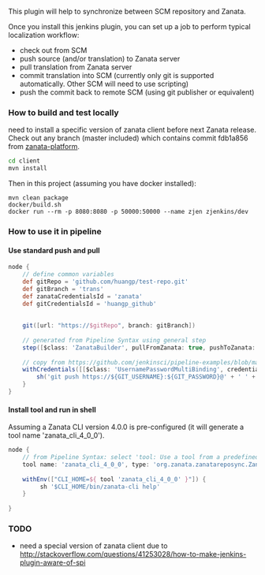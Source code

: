 This plugin will help to synchronize between SCM repository and Zanata. 

Once you install this jenkins plugin, you can set up a job to perform typical localization workflow:
- check out from SCM
- push source (and/or translation) to Zanata server
- pull translation from Zanata server
- commit translation into SCM (currently only git is supported automatically. Other SCM will need to use scripting)
- push the commit back to remote SCM (using git publisher or equivalent)

### How to build and test locally
need to install a specific version of zanata client before next Zanata release. 
Check out any branch (master included) which contains commit fdb1a856 from [zanata-platform](https://github.com/zanata/zanata-platform).
```bash
cd client
mvn install
```
Then in this project (assuming you have docker installed):

```
mvn clean package
docker/build.sh
docker run --rm -p 8080:8080 -p 50000:50000 --name zjen zjenkins/dev 
```

### How to use it in pipeline

#### Use standard push and pull
```groovy
node {
    // define common variables
    def gitRepo = 'github.com/huangp/test-repo.git'
    def gitBranch = 'trans'
    def zanataCredentialsId = 'zanata'
    def gitCredentialsId = 'huangp_github'
    
    
    git([url: "https://$gitRepo", branch: gitBranch])
    
    // generated from Pipeline Syntax using general step
    step([$class: 'ZanataBuilder', pullFromZanata: true, pushToZanata: true, zanataCredentialsId: zanataCredentialsId, zanataProjectConfigs: '', zanataLocaleIds: ''])
    
    // copy from https://github.com/jenkinsci/pipeline-examples/blob/master/pipeline-examples/push-git-repo/pushGitRepo.Groovy
    withCredentials([[$class: 'UsernamePasswordMultiBinding', credentialsId: gitCredentialsId, usernameVariable: 'GIT_USERNAME', passwordVariable: 'GIT_PASSWORD']]) {
        sh('git push https://${GIT_USERNAME}:${GIT_PASSWORD}@' + ' ' + gitRepo)
    }
}

```

#### Install tool and run in shell 
Assuming a Zanata CLI version 4.0.0 is pre-configured (it will generate a tool name 'zanata_cli_4_0_0').
```groovy
node {
    // from Pipeline Syntax: select 'tool: Use a tool from a predefined Tool Installation' and then generate script
    tool name: 'zanata_cli_4_0_0', type: 'org.zanata.zanatareposync.ZanataCLIInstall'
    
    withEnv(["CLI_HOME=${ tool 'zanata_cli_4_0_0' }"]) {
         sh '$CLI_HOME/bin/zanata-cli help'
    }
    
}

```

### TODO

- need a special version of zanata client due to http://stackoverflow.com/questions/41253028/how-to-make-jenkins-plugin-aware-of-spi
